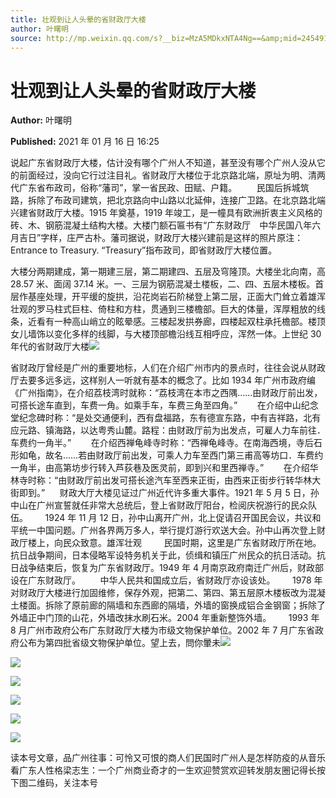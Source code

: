 ```yaml
---
title: 壮观到让人头晕的省财政厅大楼
author: 叶曙明
source: http://mp.weixin.qq.com/s?__biz=MzA5MDkxNTA4Ng==&amp;mid=2454910547&amp;idx=1&amp;sn=03691cf6d9e8783fd3370abe0c54e464&amp;chksm=87a23e32b0d5b7245c725b4730118df7cab10072b542b8aec46427db3a2f1a29ac41b72482e7#rd
---
```


# 壮观到让人头晕的省财政厅大楼

**Author:** 叶曙明

**Published:** 2021 年 01 月 16 日 16:25

说起广东省财政厅大楼，估计没有哪个广州人不知道，甚至没有哪个广州人没从它的前面经过，没向它行过注目礼。省财政厅大楼位于北京路北端，原址为明、清两代广东省布政司，俗称“藩司”，掌一省民政、田赋、户籍。        民国后拆城筑路，拆除了布政司建筑，把北京路向中山路以北延伸，连接广卫路。在北京路北端兴建省财政厅大楼。1915 年奠基，1919 年竣工，是一幢具有欧洲折衷主义风格的砖、木、钢筋混凝土结构大楼。大楼门额石匾书有“广东财政厅　中华民国八年六月吉日”字样，庄严古朴。藩司据说，财政厅大楼兴建前是这样的照片原注：Entrance to Treasury. “Treasury”指布政司，即省财政厅大楼位置。

大楼分两期建成，第一期建三层，第二期建四、五层及穹隆顶。大楼坐北向南，高 28.57 米、面阔 37.14 米。一、三层为钢筋混凝土楼板，二、四、五层木楼板。首层作基座处理，开平缓的旋拱，沿花岗岩石阶梯登上第二层，正面大门耸立着雄浑壮观的罗马柱式巨柱、倚柱和方柱，贯通到三楼檐部。巨大的体量，浑厚粗放的线条，近看有一种高山峭立的眩晕感。三楼起发拱券廊，四楼起双柱承托檐部。楼顶女儿墙饰以变化多样的线脚，与大楼顶部檐沿线互相呼应，浑然一体。上世纪 30 年代的省财政厅大楼![](https://mmbiz.qpic.cn/mmbiz_jpg/PJWG74pLsMal59JGRRAPYnBrQLfa8njM9yyR7Rr84KqFibhFfR8oGiaCMZicbVIhzcGuBADtOI9iaibuaAYqicfpDTqQ/640)

省财政厅曾经是广州的重要地标，人们在介绍广州市内的景点时，往往会说从财政厅去要多远多远，这样别人一听就有基本的概念了。比如 1934 年广州市政府编《广州指南》，在介绍荔枝湾时就称：“荔枝湾在本市之西隅……由财政厅前出发，可搭长途车直到，车费一角。如乘手车，车费三角至四角。”        在介绍中山纪念堂纪念碑时称：“是处交通便利，西有盘福路，东有德宣东路，中有吉祥路，北有应元路、镇海路，以达粤秀山麓。路程：由财政厅前为出发点，可雇人力车前往．车费约一角半。”        在介绍西禅龟峰寺时称：“西禅龟峰寺。在南海西境，寺后石形如龟，故名……若由财政厅前出发，可乘人力车至西门第三甫高等坊口．车费约一角半，由高第坊步行转入芦荻巷及医灵前，即到兴和里西禅寺。”        在介绍华林寺时称：“由财政厅前出发可搭长途汽车至西来正街，由西来正街步行转华林大街即到。”      财政大厅大楼见证过广州近代许多重大事件。1921 年 5 月 5 日，孙中山在广州宣誓就任非常大总统后，登上省财政厅阳台，检阅庆祝游行的民众队伍。       1924 年 11 月 12 日，孙中山离开广州，北上促请召开国民会议，共议和平统一中国问题。广州各界两万多人，举行提灯游行欢送大会。孙中山再次登上财政厅楼上，向民众致意。雄浑壮观         民国时期，这里是广东省财政厅所在地。抗日战争期间，日本侵略军设特务机关于此，侦缉和镇压广州民众的抗日活动。抗日战争结束后，恢复为广东省财政厅。1949 年 4 月南京政府南迁广州后，财政部设在广东财政厅。        中华人民共和国成立后，省财政厅亦设该处。       1978 年对财政厅大楼进行加固维修，保存外观，把第二、第四、第五层原木楼板改为混凝土楼面。拆除了原前廊的隔墙和东西廊的隔墙，外墙的窗换成铝合金钢窗；拆除了外墙正中门顶的山花，外墙改抹水刷石米。2004 年重新整饰外墙。       1993 年 8 月广州市政府公布广东财政厅大楼为市级文物保护单位。2002 年 7 月广东省政府公布为第四批省级文物保护单位。望上去，問你暈未![](https://mmbiz.qpic.cn/mmbiz_gif/Ljib4So7yuWhRkXWibqVZvOHibdS2KKDicrmtq9rn4O5Lu90HvSo8oLoSPeAiayNvBrMgjR2JTp6OFuYp8elVUM6Ouw/640?wx_fmt=gif)

![](https://mmbiz.qpic.cn/mmbiz_jpg/PJWG74pLsMal59JGRRAPYnBrQLfa8njMPmUeI2CxiagUibO1ynxibkiaagFFVnDvLh8le97P32eHZvMOx3SJmQqVkA/640)

![](https://mmbiz.qpic.cn/mmbiz_gif/Ljib4So7yuWhRkXWibqVZvOHibdS2KKDicrmtq9rn4O5Lu90HvSo8oLoSPeAiayNvBrMgjR2JTp6OFuYp8elVUM6Ouw/640?wx_fmt=gif)

![](https://mmbiz.qpic.cn/mmbiz_jpg/PJWG74pLsMal59JGRRAPYnBrQLfa8njMHyennbSKaERvsDia9hLNE3RBEAMu3E079JLR3ecicdyiaDlulWPKUq1Ow/640)

![](https://mmbiz.qpic.cn/mmbiz_jpg/PJWG74pLsMal59JGRRAPYnBrQLfa8njMSaTzOKp9vpdEyuFZO9tjxQsq1WUuCtXztfzwz6zibzCiaMAnCkfSFKfg/640)

![](https://mmbiz.qpic.cn/mmbiz_jpg/PJWG74pLsMal59JGRRAPYnBrQLfa8njMmZ5iczN1j8icgAFxBqYOgAYrKcekJAKFtetPbZRL4ibYZlFD8FGMDFZlA/640)

读本号文章，品广州往事：可怜又可恨的商人们民国时广州人是怎样防疫的从音乐看广东人性格梁志生：一个广州商业奇才的一生欢迎赞赏欢迎转发朋友圈记得长按下图二维码，关注本号
